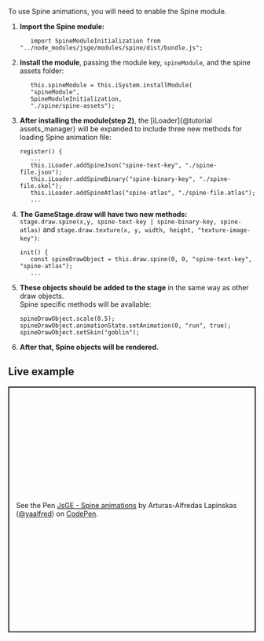 To use Spine animations, you will need to enable the Spine module.
1. **Import the Spine module:**
   ```
      import SpineModuleInitialization from "../node_modules/jsge/modules/spine/dist/bundle.js";
   ```
2. **Install the module**, passing the module key, `spineModule`, and the spine assets folder:
   ```
      this.spineModule = this.iSystem.installModule(
      "spineModule",
      SpineModuleInitialization,
      "./spine/spine-assets");
   ```
3. **After installing the module(step 2)**, the [iLoader]{@tutorial assets_manager} will be expanded to include three new methods for loading Spine animation file:
   ```
   register() {
      ...
      this.iLoader.addSpineJson("spine-text-key", "./spine-file.json");
      this.iLoader.addSpineBinary("spine-binary-key", "./spine-file.skel");
      this.iLoader.addSpineAtlas("spine-atlas", "./spine-file.atlas");
      ...
   ```
4. **The GameStage.draw will have two new methods:** `stage.draw.spine(x,y, spine-text-key | spine-binary-key, spine-atlas)` and `stage.draw.texture(x, y, width, height, "texture-image-key")`:
   ```
   init() {
      const spineDrawObject = this.draw.spine(0, 0, "spine-text-key", "spine-atlas");
      ...
   ```
5. **These objects should be added to the stage** in the same way as other draw objects.  
   Spine specific methods will be available:
   ```
   spineDrawObject.scale(0.5);
   spineDrawObject.animationState.setAnimation(0, "run", true);
   spineDrawObject.setSkin("goblin");
   ```
6. **After that, Spine objects will be rendered.**

## Live example

<p class="codepen" data-height="500" data-default-tab="js,result" data-slug-hash="MWLRBjp" data-user="yaalfred" style="height: 500px; box-sizing: border-box; display: flex; align-items: center; justify-content: center; border: 2px solid; margin: 1em 0; padding: 1em;">
  <span>See the Pen <a href="https://codepen.io/yaalfred/pen/MWLRBjp">
  JsGE - Spine animations</a> by Arturas-Alfredas Lapinskas (<a href="https://codepen.io/yaalfred">@yaalfred</a>)
  on <a href="https://codepen.io">CodePen</a>.</span>
</p>
<script async src="https://cpwebassets.codepen.io/assets/embed/ei.js"></script>